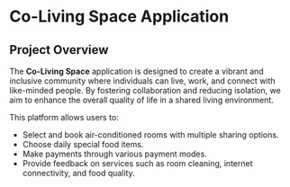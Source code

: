# Co-Living Space Application

## Project Overview

The **Co-Living Space** application is designed to create a vibrant and inclusive community where individuals can live, work, and connect with like-minded people. By fostering collaboration and reducing isolation, we aim to enhance the overall quality of life in a shared living environment.

This platform allows users to:
- Select and book air-conditioned rooms with multiple sharing options.
- Choose daily special food items.
- Make payments through various payment modes.
- Provide feedback on services such as room cleaning, internet connectivity, and food quality.

 
